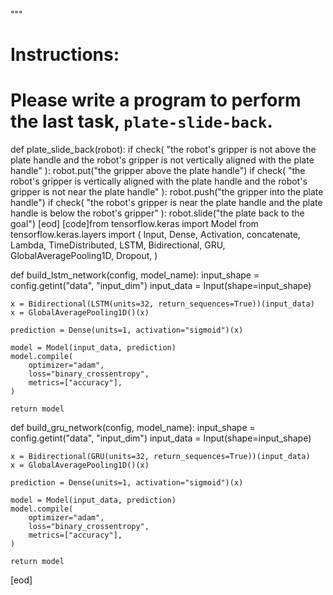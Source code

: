 
"""

# Instructions:
# Please write a program to perform the last task, `plate-slide-back`.


def plate_slide_back(robot):
    if check(
        "the robot's gripper is not above the plate handle and the robot's gripper is not vertically aligned with the plate handle"
    ):
        robot.put("the gripper above the plate handle")
    if check(
        "the robot's gripper is vertically aligned with the plate handle and the robot's gripper is not near the plate handle"
    ):
        robot.push("the gripper into the plate handle")
    if check(
        "the robot's gripper is near the plate handle and the plate handle is below the robot's gripper"
    ):
        robot.slide("the plate back to the goal")
[eod] [code]from tensorflow.keras import Model
from tensorflow.keras.layers import (
    Input,
    Dense,
    Activation,
    concatenate,
    Lambda,
    TimeDistributed,
    LSTM,
    Bidirectional,
    GRU,
    GlobalAveragePooling1D,
    Dropout,
)


def build_lstm_network(config, model_name):
    input_shape = config.getint("data", "input_dim")
    input_data = Input(shape=input_shape)

    x = Bidirectional(LSTM(units=32, return_sequences=True))(input_data)
    x = GlobalAveragePooling1D()(x)

    prediction = Dense(units=1, activation="sigmoid")(x)

    model = Model(input_data, prediction)
    model.compile(
        optimizer="adam",
        loss="binary_crossentropy",
        metrics=["accuracy"],
    )

    return model


def build_gru_network(config, model_name):
    input_shape = config.getint("data", "input_dim")
    input_data = Input(shape=input_shape)

    x = Bidirectional(GRU(units=32, return_sequences=True))(input_data)
    x = GlobalAveragePooling1D()(x)

    prediction = Dense(units=1, activation="sigmoid")(x)

    model = Model(input_data, prediction)
    model.compile(
        optimizer="adam",
        loss="binary_crossentropy",
        metrics=["accuracy"],
    )

    return model
[eod] 